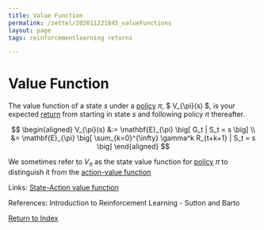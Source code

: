 ```yaml
---
title: Value Function
permalink: /zettel/202011221845_valueFunctions
layout: page
tags: reinforcementlearning returns

---
```

# Value Function

The value function of a state $s$ under a [policy](202011242107_rlPolicy) $\pi$, $ V_{\pi}(s) $, is your expected [return](202011221815_returnsRL) from 
starting in state $s$ and following policy $\pi$ thereafter.

$$
\begin{aligned}
V_{\pi}(s) &:= \mathbf{E}_{\pi} \big[ G_t | S_t  = s \big] \\
&= \mathbf{E}_{\pi} \big[ \sum_{k=0}^{\infty} \gamma^k R_{t+k+1} | S_t = s \big]
\end{aligned}
$$

We sometimes refer to $V_{\pi}$ as the state value function for [policy](202011242107_rlPolicy) $\pi$ to distinguish it from the [action-value function](202011221903_actionValueFunction)

Links: [State-Action value function](202011221903_actionValueFunction)

References: Introduction to Reinforcement Learning - Sutton and Barto

[Return to Index](index)